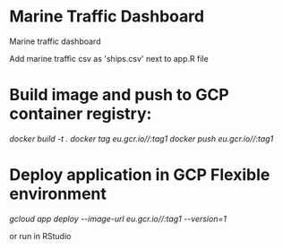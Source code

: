 # Marine Traffic Dashboard
Marine traffic dashboard

Add marine traffic csv as 'ships.csv' next to app.R file

# Build image and push to GCP container registry:
*docker build -t <image-name> .*
*docker tag <image-name> eu.gcr.io/<project-name>/<image-name>:tag1*
*docker push eu.gcr.io/<project-name>/<image-name>:tag1*

# Deploy application in GCP Flexible environment
*gcloud app deploy --image-url eu.gcr.io/<project-name>/<image-name>:tag1 --version=1*

or run in RStudio